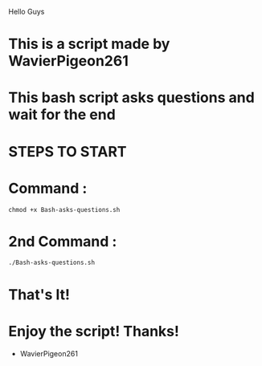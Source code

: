 Hello Guys
# This is a script made by WavierPigeon261
# This bash script asks questions and wait for the end
# STEPS TO START
# Command :
```chmod +x Bash-asks-questions.sh```
# 2nd Command : 
```./Bash-asks-questions.sh```
# That's It! 
# Enjoy the script! Thanks!
- WavierPigeon261
